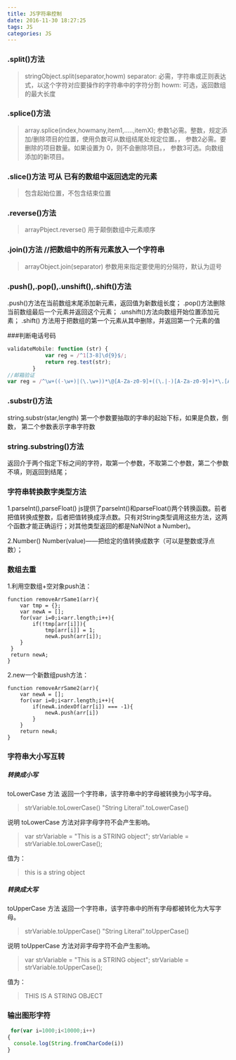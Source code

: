 ```yaml
---
title: JS字符串控制
date: 2016-11-30 18:27:25
tags: JS
categories: JS
---
```

### .split()方法
> stringObject.split(separator,howm)
> separator: 必需，字符串或正则表达式，以这个字符对应要操作的字符串中的字符分割
> howm: 可选，返回数组的最大长度

### .splice()方法
> array.splice(index,howmany,item1,.....,itemX);
> 参数1必需。整数，规定添加/删除项目的位置，使用负数可从数组结尾处规定位置。，
> 参数2必需。要删除的项目数量。如果设置为 0，则不会删除项目。，
> 参数3可选。向数组添加的新项目。

### .slice()方法   可从  已有的数组中返回选定的元素 
>包含起始位置，不包含结束位置

### .reverse()方法
> arrayPbject.reverse()
> 用于颠倒数组中元素顺序

### .join()方法  //把数组中的所有元素放入一个字符串
> arrayObject.join(separator)
> 参数用来指定要使用的分隔符，默认为逗号

### .push(),.pop(),.unshift(),.shift()方法
.push()方法在当前数组末尾添加新元素，返回值为新数组长度；
.pop()方法删除当前数组最后一个元素并返回这个元素；
.unshift()方法向数组开始位置添加元素；
.shift() 方法用于把数组的第一个元素从其中删除，并返回第一个元素的值

###判断电话号码
```javascript
validateMobile: function (str) {
            var reg = /^1[3-8]\d{9}$/;
            return reg.test(str);
        }
//邮箱验证
var reg = /^\w+((-\w+)|(\.\w+))*\@[A-Za-z0-9]+((\.|-)[A-Za-z0-9]+)*\.[A-Za-z0-9]+$/;
```

### .substr()方法
string.substr(star,length)
第一个参数要抽取的字串的起始下标，如果是负数，倒数，
第二个参数表示字串字符数

### string.substring()方法
返回介于两个指定下标之间的字符，取第一个参数，不取第二个参数，第二个参数不填，则返回到结尾；

### 字符串转换数字类型方法
1.parseInt(),parseFloat()
js提供了parseInt()和parseFloat()两个转换函数。前者把值转换成整数，后者把值转换成浮点数。只有对String类型调用这些方法，这两个函数才能正确运行；对其他类型返回的都是NaN(Not a Number)。

2.Number()
Number(value)——把给定的值转换成数字（可以是整数或浮点数）；

### 数组去重
1.利用空数组+空对象push法：
```
function removeArrSame1(arr){
	var tmp = {};
	var newA = [];
	for(var i=0;i<arr.length;i++){
 		if(!tmp[arr[i]]){
			tmp[arr[i]] = 1;
			newA.push(arr[i]);
	}
 }	
 return newA;
}
```
2.new一个新数组push方法：
```
function removeArrSame2(arr){
	var newA = [];
	for(var i=0;i<arr.length;i++){
		if(newA.indexOf(arr[i]) === -1){
			newA.push(arr[i])
		}
	}
	return newA;
}
```

### 字符串大小写互转

##### 转换成小写
toLowerCase 方法
返回一个字符串，该字符串中的字母被转换为小写字母。

> strVariable.toLowerCase()
> "String Literal".toLowerCase()

说明
toLowerCase 方法对非字母字符不会产生影响。

> var strVariable = "This is a STRING object";
> strVariable = strVariable.toLowerCase();

值为：

> this is a string object

##### 转换成大写
toUpperCase 方法
返回一个字符串，该字符串中的所有字母都被转化为大写字母。

> strVariable.toUpperCase()
> "String Literal".toUpperCase()

说明
toUpperCase 方法对非字母字符不会产生影响。

> var strVariable = "This is a STRING object";
> strVariable = strVariable.toUpperCase();

值为：

> THIS IS A STRING OBJECT


### 输出图形字符

```javascript
 for(var i=1000;i<10000;i++)
{
  console.log(String.fromCharCode(i))
}
```

